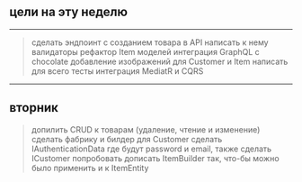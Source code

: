 ## цели на эту неделю

---

  > сделать эндпоинт с созданием товара в API
  > написать к нему валидаторы
  > рефактор Item моделей
  > интеграция GraphQL с chocolate
  > добавление изображений для Customer и Item
  > написать для всего тесты
  > интеграция MediatR и CQRS

---

## вторник

  >  допилить CRUD к товарам (удаление, чтение и изменение)
  >  сделать фабрику и билдер для Customer
  >  сделать IAuthenticationData где будут password и email, также сделать ICustomer
  >  попробовать дописать ItemBuilder так, что-бы можно было применить и к ItemEntity